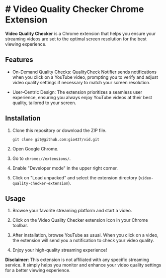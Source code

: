 # # Video Quality Checker Chrome Extension

**Video Quality Checker** is a Chrome extension that helps you ensure your streaming videos are set to the optimal screen resolution for the best viewing experience.

## Features

- On-Demand Quality Checks: QualityCheck Notifier sends notifications when you click on a YouTube video, prompting you to verify and adjust video quality settings if necessary to match your screen resolution.

- User-Centric Design: The extension prioritizes a seamless user experience, ensuring you always enjoy YouTube videos at their best quality, tailored to your screen.

## Installation

1. Clone this repository or download the ZIP file.

    ```shell
    git clone git@github.com:gio437/vid.git
    ```

2. Open Google Chrome.

3. Go to `chrome://extensions/`.

4. Enable "Developer mode" in the upper right corner.

5. Click on "Load unpacked" and select the extension directory (`video-quality-checker-extension`).

## Usage

1. Browse your favorite streaming platform and start a video.

2. Click on the Video Quality Checker extension icon in your Chrome toolbar.

3. After installation, browse YouTube as usual. When you click on a video, the extension will send you a notification to check your video quality.

4. Enjoy your high-quality streaming experience!

**Disclaimer**: This extension is not affiliated with any specific streaming service. It simply helps you monitor and enhance your video quality settings for a better viewing experience.
